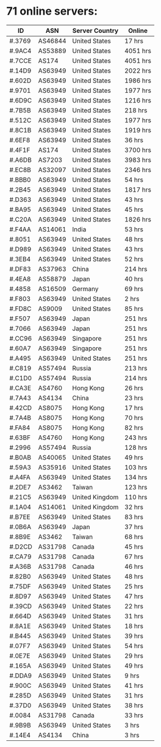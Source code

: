 # 71 online servers:

| ID | ASN | Server Country | Online |
| ------ | ------ | ------ | ------ |
| #.3769 | AS46844 | United States | 17 hrs |
| #.9AC4 | AS53889 | United States | 4051 hrs |
| #.7CCE | AS174 | United States | 4051 hrs |
| #.14D9 | AS63949 | United States | 2022 hrs |
| #.602D | AS63949 | United States | 1986 hrs |
| #.9701 | AS63949 | United States | 1977 hrs |
| #.6D9C | AS63949 | United States | 1216 hrs |
| #.7B5B | AS63949 | United States | 218 hrs |
| #.512C | AS63949 | United States | 1977 hrs |
| #.8C1B | AS63949 | United States | 1919 hrs |
| #.6EF8 | AS63949 | United States | 36 hrs |
| #.4F1F | AS174 | United States | 3700 hrs |
| #.A6DB | AS7203 | United States | 3983 hrs |
| #.EC8B | AS32097 | United States | 2346 hrs |
| #.BBB0 | AS63949 | United States | 54 hrs |
| #.2B45 | AS63949 | United States | 1817 hrs |
| #.D363 | AS63949 | United States | 43 hrs |
| #.BA95 | AS63949 | United States | 45 hrs |
| #.C20A | AS63949 | United States | 1826 hrs |
| #.F4AA | AS14061 | India | 53 hrs |
| #.8051 | AS63949 | United States | 48 hrs |
| #.D989 | AS63949 | United States | 43 hrs |
| #.3EB4 | AS63949 | United States | 52 hrs |
| #.DF83 | AS37963 | China | 214 hrs |
| #.4EA8 | AS58879 | Japan | 40 hrs |
| #.4858 | AS16509 | Germany | 69 hrs |
| #.F803 | AS63949 | United States | 2 hrs |
| #.FD8C | AS9009 | United States | 85 hrs |
| #.F507 | AS63949 | Japan | 251 hrs |
| #.7066 | AS63949 | Japan | 251 hrs |
| #.CC96 | AS63949 | Singapore | 251 hrs |
| #.60A7 | AS63949 | Singapore | 251 hrs |
| #.A495 | AS63949 | United States | 251 hrs |
| #.C819 | AS57494 | Russia | 213 hrs |
| #.C1D0 | AS57494 | Russia | 214 hrs |
| #.CA3E | AS4760 | Hong Kong | 26 hrs |
| #.7A43 | AS4134 | China | 23 hrs |
| #.42CD | AS8075 | Hong Kong | 17 hrs |
| #.7A4B | AS8075 | Hong Kong | 70 hrs |
| #.FA84 | AS8075 | Hong Kong | 82 hrs |
| #.63BF | AS4760 | Hong Kong | 243 hrs |
| #.2996 | AS57494 | Russia | 128 hrs |
| #.B0AB | AS40065 | United States | 49 hrs |
| #.59A3 | AS35916 | United States | 103 hrs |
| #.A4FA | AS63949 | United States | 134 hrs |
| #.2DE7 | AS3462 | Taiwan | 123 hrs |
| #.21C5 | AS63949 | United Kingdom | 110 hrs |
| #.1A04 | AS14061 | United Kingdom | 32 hrs |
| #.B7EE | AS63949 | United States | 83 hrs |
| #.0B6A | AS63949 | Japan | 37 hrs |
| #.8B9E | AS3462 | Taiwan | 68 hrs |
| #.D2CD | AS31798 | Canada | 45 hrs |
| #.CA79 | AS31798 | Canada | 67 hrs |
| #.A36B | AS31798 | Canada | 46 hrs |
| #.82B0 | AS63949 | United States | 48 hrs |
| #.75DF | AS63949 | United States | 25 hrs |
| #.8D97 | AS63949 | United States | 47 hrs |
| #.39CD | AS63949 | United States | 22 hrs |
| #.664D | AS63949 | United States | 31 hrs |
| #.8A1E | AS63949 | United States | 18 hrs |
| #.B445 | AS63949 | United States | 39 hrs |
| #.07F7 | AS63949 | United States | 54 hrs |
| #.0E7E | AS63949 | United States | 29 hrs |
| #.165A | AS63949 | United States | 49 hrs |
| #.DDA9 | AS63949 | United States | 9 hrs |
| #.900C | AS63949 | United States | 41 hrs |
| #.285D | AS63949 | United States | 31 hrs |
| #.37D0 | AS63949 | United States | 38 hrs |
| #.0084 | AS31798 | Canada | 33 hrs |
| #.9B9B | AS63949 | United States | 3 hrs |
| #.14E4 | AS4134 | China | 3 hrs |

